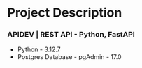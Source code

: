 # Project Description

### APIDEV | REST API - Python, FastAPI
- Python - 3.12.7
- Postgres Database - pgAdmin - 17.0
